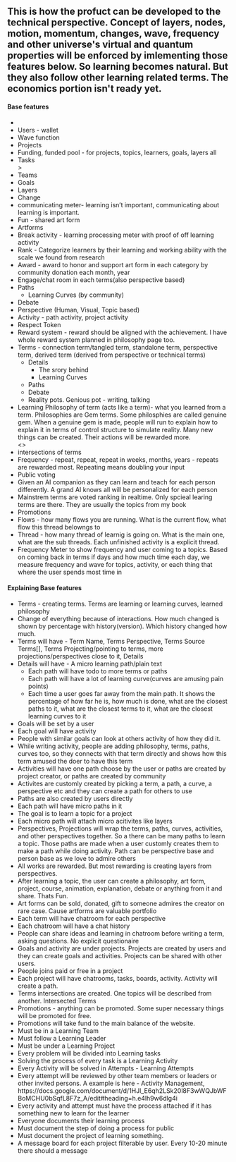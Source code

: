 <h2>This is how the profuct can be developed to the technical perspective. Concept of layers, nodes, motion, momentum, changes, wave, frequency and other universe's virtual and quantum properties will be enforced by imlementing those features below. So learning becomes natural. But they also follow other learning related terms. The economics portion isn't ready yet. </h2>
 <h4>Base features</h4>
 <ul>
    <li></li>
    <li>Users - wallet</li>
    <li>Wave function</li>
    <li>Projects</li>
    <li>Funding, funded pool - for projects, topics, learners, goals, layers all</li>
    <li>Tasks</li>>
    <li>Teams</li>
    <li>Goals</li>
    <li>Layers</li>
    <li>Change</li>
    <li>communicating meter-  learning isn’t important, communicating about learning is important.</li>
    <li>Fun - shared art form</li>
    <li>Artforms</li>
    <li>Break activity - learning processing meter with proof of off learning activity</li>
    <li>Rank - Categorize learners by their learning and working ability with the scale we found from research</li>
    <li>Award - award to honor and support art form in each category by community donation each month, year</li>
    <li>Engage/chat room in each terms(also perspective based)</li>
    <li>Paths
        <ul> 
            <li>Learning Curves (by community)</li>
        </ul>
    </li>
    <li>Debate</li>
    <li>Perspective (Human, Visual, Topic based)</li>
    <li>Activity - path activity, project activity</li>
    <li>Respect Token</li>
    <li>Reward system -  reward should be aligned with the achievement. I have whole reward system planned in philosophy page too.</li>
    <li>Terms - connection term/tangled term, standalone term, perspective term, derived term (derived from perspective or technical terms)
        <ul>
            <li>Details
            <ul>
                <li>The srory behind</li>
                <li>Learning Curves</li>
             </ul>
             </li>
            <li>Paths</li>
            <li>Debate</li>
            <li>Reality pots. Genious pot - writing, talking</li>
        </ul>
    </li>
    <li>Learning Philosophy of term (acts like a term)- what you learned from a term. Philosophies are Gem terms. Some philosphies are called genuine gem. When a genuine gem is made, people will run to explain how to explain it in terms of control structure to simulate reality. Many new things can be created. Their actions will be rewarded more. </li>
    <>
    <li>intersections of terms</li>
    <li>Frequency - repeat, repeat, repeat in weeks, months, years - repeats are rewarded most. Repeating means doubling your input</li>
    <li>Public voting</li>
    <li>Given an AI companion as they can learn and teach for each person differently. A grand AI knows all will be personalized for each person</li>
    <li>Mainstrem terms are voted ranking in realtime. Only spcieal learing terms are there. They are usually the topics from my book</li>
    <li>Promotions</li>
    <li>Flows - how many flows you are running. What is the current flow, what flow this thread belowngs to</li>
    <li>Thread - how many thread of learnig is going on. What is the main one, what are the sub threads. Each unfinished activity is a explicit thread.</li>
    <li>Frequency Meter to show frequency and user coming to a topics. Based on coming back in terms if days and how much time each day, we measure frequency and wave for topics, activity, or each thing that where the user spends most time in</li>
</ul>
 <h4>Explaining Base features</h4>
<ul>
    <li>
        Terms - creating terms. Terms are learning or learning curves, learned philosophy
    </li>
    <li>Change of everything because of interactions. How much changed is shown by percentage with history(version). Which history changed how much.</li>
    <li>Terms will have - Term Name, Terms Perspective, Terms Source Terms[], Terms Projecting/pointing to terms, more projections/perspectives close to it, Details
    </li>
    <li>Details will have - A micro learning path/plain text
        <ul>
            <li>Each path will have todo to more terms or paths</li>
            <li>Each path will have a lot of learning curve(curves are amusing pain points)</li>
            <li>Each time a user goes far away from the main path. It shows the percentage of how far he is, how much is done, what are the closest paths to it, what are the closest terms to it, what are the closest learning curves to it</li>
        </ul>
    </li>
    <li>Goals will be set by a user</li>
    <li>Each goal will have activity</li>
    <li>People with similar goals can look at others activity of how they did it.</li>
    <li>While writing activity, people are adding philosophy, terms, paths, curves too, so they connects with that term directly and shows how this term amused the doer to have this term</li>
    <li>Activities will have one path choose by the user or paths are created by project creator, or paths are created by community</li>
    <li>Activites are customly created by picking a term, a path, a curve, a perspective etc and they can create a path for others to use</li>
    <li>Paths are also created by users directly</li>
    <li>Each path will have micro paths in it</li>
    <li>The goal is to learn a topic for a project</li>
    <li>Each micro path will attach micro acitivites like layers</li>
    <li>Perspectives, Projections will wrap the terms, paths, curves, activities, and other perspectives together. So a there can be many paths to learn a topic. Those paths are made when a user customly creates them to make a path while doing activity. Path can be perspective base and person base as we love to admire others</li>
    <li>All works are rewarded. But most rewarding is creating layers from perspectives.</li>
    <li>After learning a topic, the user can create a philosophy, art form, project, course, animation, explanation, debate or anything from it and share. Thats Fun.</li>
    <li>Art forms can be sold, donated, gift to someone admires the creator on rare case. Cause artforms are valuable portfolio</li>
    <li>Each term will have chatroom for each perspective</li>
    <li>Each chatroom will have a chat history</li>
    <li>People can share ideas and learning in chatroom before writing a term, asking questions. No explicit questionaire</li>
    <li>Goals and activity are under projects. Projects are created by users and they can create goals and activities. Projects can be shared with other users.</li>
    <li>People joins paid or free in a project</li>
    <li>Each project will have chatrooms, tasks, boards, activity. Activity will create a path. </li>
    <li> Terms intersections are created. One topics will be described from another. Intersected Terms</li>
    <li>Promotions - anything can be promoted. Some super necessary things will be promoted for free. </li>
    <li>Promotions will take fund to the main balance of the website.</li>
    <li>Must be in a Learning Team</li>
    <li>Must follow a Learning Leader</li>
    <li>Must be under a Learning Project</li>
    <li>Every problem will be divided into Learning tasks</li>
    <li>Solving the process of every task is a Learning Activity</li>
    <li>Every Activity will be solved in Attempts - Learning Attempts</li>
    <li>Every attempt will be reviewed by other team members or leaders or other invited persons. A example is here - Activity Management, https://docs.google.com/document/d/1HJl_E6qh2LSk20l8F3wWQJbWFBoMCHU0bSqfL8F7z_A/edit#heading=h.e4lh9w6dlg4i</li>
    <li>Every activity and attempt must have the process attached if it has something new to learn for the learner</li>
    <li>Everyone documents their learning process</li>
    <li>Must document the step of doing a process for public</li>
    <li>Must document the project of learning something.</li>
    <li>A message board for each project filterable by user. Every 10-20 minute there should a message</li>
</ul>
